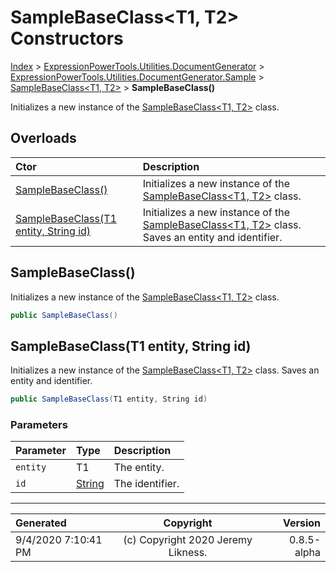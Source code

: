 ﻿# SampleBaseClass&lt;T1, T2> Constructors

[Index](../index.md) > [ExpressionPowerTools.Utilities.DocumentGenerator](ExpressionPowerTools.Utilities.DocumentGenerator.a.md) > [ExpressionPowerTools.Utilities.DocumentGenerator.Sample](ExpressionPowerTools.Utilities.DocumentGenerator.Sample.n.md) > [SampleBaseClass<T1, T2>](ExpressionPowerTools.Utilities.DocumentGenerator.Sample.SampleBaseClass`2.cs.md) > **SampleBaseClass()**

Initializes a new instance of the [SampleBaseClass&lt;T1, T2>](ExpressionPowerTools.Utilities.DocumentGenerator.Sample.SampleBaseClass`2.cs.md) class.

## Overloads

| Ctor | Description |
| :-- | :-- |
| [SampleBaseClass()](#samplebaseclass) | Initializes a new instance of the [SampleBaseClass&lt;T1, T2>](ExpressionPowerTools.Utilities.DocumentGenerator.Sample.SampleBaseClass`2.cs.md) class. |
| [SampleBaseClass(T1 entity, String id)](#samplebaseclasst1-entity-string-id) | Initializes a new instance of the [SampleBaseClass&lt;T1, T2>](ExpressionPowerTools.Utilities.DocumentGenerator.Sample.SampleBaseClass`2.cs.md) class.            Saves an entity and identifier. |

## SampleBaseClass()

Initializes a new instance of the [SampleBaseClass&lt;T1, T2>](ExpressionPowerTools.Utilities.DocumentGenerator.Sample.SampleBaseClass`2.cs.md) class.

```csharp
public SampleBaseClass()
```



## SampleBaseClass(T1 entity, String id)

Initializes a new instance of the [SampleBaseClass&lt;T1, T2>](ExpressionPowerTools.Utilities.DocumentGenerator.Sample.SampleBaseClass`2.cs.md) class.
            Saves an entity and identifier.

```csharp
public SampleBaseClass(T1 entity, String id)
```

### Parameters

| Parameter | Type | Description |
| :-- | :-- | :-- |
| `entity` | T1 | The entity. |
| `id` | [String](https://docs.microsoft.com/dotnet/api/system.string) | The identifier. |



---

| Generated | Copyright | Version |
| :-- | :-: | --: |
| 9/4/2020 7:10:41 PM | (c) Copyright 2020 Jeremy Likness. | 0.8.5-alpha |
